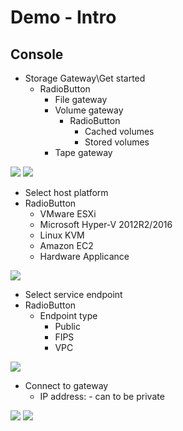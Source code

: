 # Demo - Intro

## Console
* Storage Gateway\Get started
  * RadioButton
    * File gateway
    * Volume gateway
      * RadioButton
        * Cached volumes
        * Stored volumes
    * Tape gateway

[<img src="https://i.imgur.com/ZCLIPEu.png">](https://i.imgur.com/ZCLIPEu.png)
[<img src="https://i.imgur.com/DkgqUho.png">](https://i.imgur.com/DkgqUho.png)

* Select host platform
* RadioButton
  * VMware ESXi
  * Microsoft Hyper-V 2012R2/2016
  * Linux KVM
  * Amazon EC2
  * Hardware Applicance
  
[<img src="https://i.imgur.com/BQddh6a.png">](https://i.imgur.com/BQddh6a.png)

* Select service endpoint
* RadioButton
  * Endpoint type
    * Public
    * FIPS
    * VPC
    
[<img src="https://i.imgur.com/vSrTwj1.png">](https://i.imgur.com/vSrTwj1.png)

* Connect to gateway
  * IP address: - can to be private
  
[<img src="https://i.imgur.com/Fky1j9o.png">](https://i.imgur.com/Fky1j9o.png)
[<img src="https://i.imgur.com/M2OeDnj.png">](https://i.imgur.com/M2OeDnj.png)
